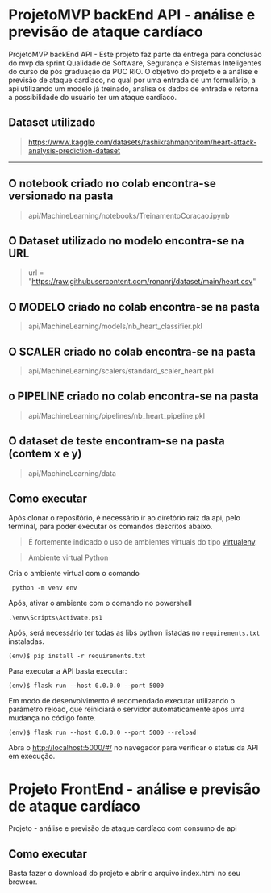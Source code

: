 # ProjetoMVP backEnd API - análise e previsão de ataque cardíaco
ProjetoMVP backEnd API - Este projeto faz parte da entrega para conclusão do mvp da sprint Qualidade de Software, Segurança e Sistemas Inteligentes do curso de pós graduação da PUC RIO. O objetivo do projeto é a análise e previsão de ataque cardíaco, no qual por uma entrada de um formulário, a api utilizando um modelo já treinado, analisa os dados de entrada e  retorna a possibilidade do usuário ter um ataque cardíaco.

##  Dataset utilizado

> https://www.kaggle.com/datasets/rashikrahmanpritom/heart-attack-analysis-prediction-dataset
---
## O notebook criado no colab encontra-se versionado na pasta
> api/MachineLearning/notebooks/TreinamentoCoracao.ipynb

## O Dataset utilizado no modelo encontra-se na URL
> url = "https://raw.githubusercontent.com/ronanrj/dataset/main/heart.csv"

## O MODELO criado no colab encontra-se na pasta
> api/MachineLearning/models/nb_heart_classifier.pkl

## O SCALER criado no colab encontra-se na pasta 
> api/MachineLearning/scalers/standard_scaler_heart.pkl

## o PIPELINE criado no colab encontra-se na pasta
> api/MachineLearning/pipelines/nb_heart_pipeline.pkl

## O dataset de teste encontram-se na pasta (contem x e y)
> api/MachineLearning/data


## Como executar 

Após clonar o repositório, é necessário ir ao diretório raiz da api, pelo terminal, para poder executar os comandos descritos abaixo.

> É fortemente indicado o uso de ambientes virtuais do tipo [virtualenv](https://virtualenv.pypa.io/en/latest/installation.html).

> Ambiente virtual Python

Cria o ambiente virtual com o comando
```
 python -m venv env
```

Após, ativar o ambiente com o comando no powershell
```
.\env\Scripts\Activate.ps1
```

Após, será necessário ter todas as libs python listadas no `requirements.txt` instaladas.

```
(env)$ pip install -r requirements.txt
```

Para executar a API  basta executar:

```
(env)$ flask run --host 0.0.0.0 --port 5000
```

Em modo de desenvolvimento é recomendado executar utilizando o parâmetro reload, que reiniciará o servidor
automaticamente após uma mudança no código fonte. 

```
(env)$ flask run --host 0.0.0.0 --port 5000 --reload
```

Abra o [http://localhost:5000/#/](http://localhost:5000/#/) no navegador para verificar o status da API em execução.

# Projeto FrontEnd - análise e previsão de ataque cardíaco

Projeto - análise e previsão de ataque cardíaco com consumo de api

## Como executar

Basta fazer o download do projeto e abrir o arquivo index.html no seu browser.

